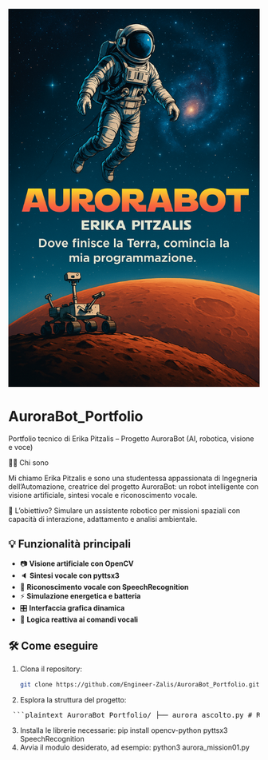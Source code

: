 ![AuroraBot Portfolio Cover](AuroraBot_Portfolio_Cover.png)
# AuroraBot_Portfolio
Portfolio tecnico di Erika Pitzalis – Progetto AuroraBot (AI, robotica, visione e voce)


 👩‍🚀 Chi sono

Mi chiamo Erika Pitzalis e sono una studentessa appassionata di Ingegneria dell’Automazione, creatrice del progetto AuroraBot: un robot intelligente con visione artificiale, sintesi vocale e riconoscimento vocale.

🌌 L’obiettivo? Simulare un assistente robotico per missioni spaziali con capacità di interazione, adattamento e analisi ambientale.



## 💡 Funzionalità principali

- 📷 **Visione artificiale con OpenCV**  
- 🔈 **Sintesi vocale con pyttsx3**  
- 🎤 **Riconoscimento vocale con SpeechRecognition**  
- ⚡ **Simulazione energetica e batteria**  
- 🎛️ **Interfaccia grafica dinamica**  
- 🧠 **Logica reattiva ai comandi vocali**



## 🛠️ Come eseguire

1. Clona il repository:  
   ```bash
   git clone https://github.com/Engineer-Zalis/AuroraBot_Portfolio.git
2. Esplora la struttura del progetto:

<pre> ```plaintext AuroraBot_Portfolio/ ├── aurora_ascolto.py # Riconoscimento vocale da file .wav ├── aurora_mission01.py # Simulazione batteria con interfaccia grafica ├── aurorabot.py # Versione base del progetto ├── aurorabot_opencv.py # Visione artificiale con OpenCV ├── aurorabot_voice.py # Sintesi vocale con pyttsx3 ├── auroramission_01_v2.py # Versione avanzata con logica reattiva ├── comando.wav # File audio di esempio per i test vocali ├── AuroraBot_Portfolio_Cover.png # Copertina del progetto └── README.md # Descrizione e guida del progetto ``` </pre>

3. Installa le librerie necessarie:
   pip install opencv-python pyttsx3 SpeechRecognition
4. Avvia il modulo desiderato, ad esempio:
   python3 aurora_mission01.py


